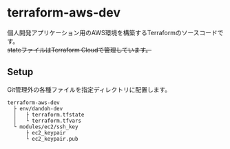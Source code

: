 # terraform-aws-dev

個人開発アプリケーション用のAWS環境を構築するTerraformのソースコードです。<br>
~~stateファイルはTerraform Cloudで管理しています。~~

## Setup

Git管理外の各種ファイルを指定ディレクトリに配置します。

```
terraform-aws-dev
  ├ env/dandoh-dev
  │   ├ terraform.tfstate
  │   └ terraform.tfvars
  └ modules/ec2/ssh_key
      ├ ec2_keypair
      └ ec2_keypair.pub
```
